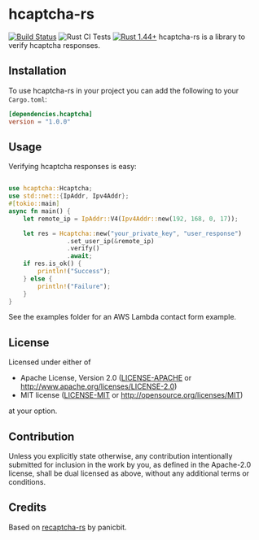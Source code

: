 # hcaptcha-rs

[![Build Status](https://travis-ci.org/jerusdp/recaptcha-rs.svg?branch=main)](https://travis-ci.org/jerusdp/hcaptcha-rs)
![Rust CI Tests](https://github.com/jerusdp/hcapthc-rs/actions/workflows/general.yml/badge.svg)
[![Rust 1.44+](https://img.shields.io/badge/rust-1.44.1+-orange.svg)](https://www.rust-lang.org)
hcaptcha-rs is a library to verify hcaptcha responses.

## Installation

To use hcaptcha-rs in your project you can add the following to your `Cargo.toml`:

```toml
[dependencies.hcaptcha]
version = "1.0.0"
```

## Usage

Verifying hcaptcha responses is easy:

```rust

use hcaptcha::Hcaptcha;
use std::net::{IpAddr, Ipv4Addr};
#[tokio::main]
async fn main() {
    let remote_ip = IpAddr::V4(Ipv4Addr::new(192, 168, 0, 17));

    let res = Hcaptcha::new("your_private_key", "user_response")
                .set_user_ip(&remote_ip)
                .verify()
                .await;
    if res.is_ok() {
        println!("Success");
    } else {
        println!("Failure");
    }
}

```

See the examples folder for an AWS Lambda contact form example.

## License

Licensed under either of

* Apache License, Version 2.0
  ([LICENSE-APACHE](LICENSE-APACHE) or <http://www.apache.org/licenses/LICENSE-2.0>)
* MIT license
  ([LICENSE-MIT](LICENSE-MIT) or <http://opensource.org/licenses/MIT>)

at your option.

## Contribution

Unless you explicitly state otherwise, any contribution intentionally submitted
for inclusion in the work by you, as defined in the Apache-2.0 license, shall be
dual licensed as above, without any additional terms or conditions.

## Credits

Based on [recaptcha-rs](https://github.com/panicbit/recaptcha-rs) by panicbit.
